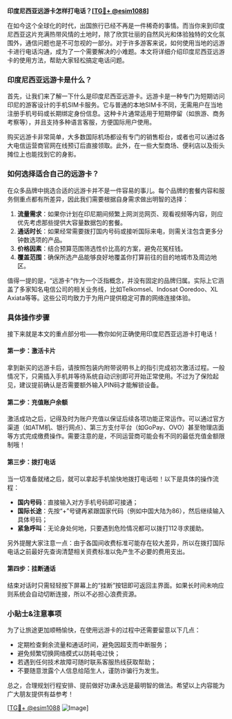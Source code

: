 **印度尼西亚远游卡怎样打电话？[[TG💪+ @esim1088](https://t.me/s/esim1088)]**

在如今这个全球化的时代，出国旅行已经不再是一件稀奇的事情。而当你来到印度尼西亚这片充满热带风情的土地时，除了欣赏壮丽的自然风光和体验独特的文化氛围外，通信问题也是不可忽视的一部分。对于许多游客来说，如何使用当地的远游卡进行电话沟通，成为了一个需要解决的小难题。本文将详细介绍印度尼西亚远游卡的使用方法，帮助大家轻松搞定电话问题。

### 印度尼西亚远游卡是什么？

首先，让我们来了解一下什么是印度尼西亚远游卡。远游卡是一种专门为短期访问印尼的游客设计的手机SIM卡服务。它与普通的本地SIM卡不同，无需用户在当地注册手机号码或长期绑定身份信息。这种卡片通常适用于短期停留（如旅游、商务考察等），并且支持多种语言客服，方便国际用户使用。

购买远游卡非常简单，大多数国际机场都设有专门的销售柜台，或者也可以通过各大电信运营商官网在线预订后直接领取。此外，在一些大型商场、便利店以及街头摊位上也能找到它的身影。

### 如何选择适合自己的远游卡？

在众多品牌中挑选合适的远游卡并不是一件容易的事儿。每个品牌的套餐内容和服务侧重点都有所差异，因此我们需要根据自身需求做出明智的选择：

1. **流量需求**：如果你计划在印尼期间频繁上网浏览网页、观看视频等内容，则应优先考虑那些提供大容量数据包的套餐。
2. **通话时长**：如果经常需要拨打国内号码或接听国际来电，则需关注包含更多分钟数选项的产品。
3. **价格因素**：结合预算范围筛选性价比高的方案，避免花冤枉钱。
4. **覆盖范围**：确保所选产品能够良好地覆盖你打算前往的目的地城市及周边地区。

值得一提的是，“远游卡”作为一个泛指概念，并没有固定的品牌归属。实际上它涵盖了多家知名电信公司的相关业务线，比如Telkomsel、Indosat Ooredoo、XL Axiata等等。这些公司均致力于为用户提供稳定可靠的网络连接体验。

### 具体操作步骤

接下来就是本文的重点部分啦——教你如何正确使用印度尼西亚远游卡打电话！

#### 第一步：激活卡片
拿到新买的远游卡后，请按照包装内附带说明书上的指引完成初次激活过程。一般情况下，只需插入手机并等待系统自动识别即可开始正常使用。不过为了保险起见，建议提前确认是否需要额外输入PIN码才能解锁设备。

#### 第二步：充值账户余额
激活成功之后，记得及时为账户充值以保证后续各项功能正常运作。可以通过官方渠道（如ATM机、银行网点）、第三方支付平台（如GoPay、OVO）甚至物理店面等方式完成缴费操作。需要注意的是，不同运营商可能会有不同的最低充值金额限制哦！

#### 第三步：拨打电话
当一切准备就绪之后，就可以拿起手机愉快地拨打电话啦！以下是具体的操作流程：
- **国内号码**：直接输入对方手机号码即可接通；
- **国际长途**：先按“+”号键再紧跟国家代码（例如中国大陆为86），然后继续输入具体号码；
- **紧急呼叫**：无论身处何地，只要遇到危险情况都可以拨打112寻求援助。

另外提醒大家注意一点：由于各国间收费标准可能存在较大差异，所以在拨打国际电话之前最好先查询清楚相关资费标准以免产生不必要的费用支出。

#### 第四步：挂断通话
结束对话时只需轻轻按下屏幕上的“挂断”按钮即可返回主界面。如果长时间未响应则系统会自动切断连接，所以不必担心浪费资源。

### 小贴士&注意事项

为了让旅途更加顺畅愉快，在使用远游卡的过程中还需要留意以下几点：
- 定期检查剩余流量和通话时间，避免因超支而中断服务；
- 避免频繁切换网络模式以防耗电过快；
- 若遇到任何技术故障可随时联系客服热线获取帮助；
- 不要随意泄露个人信息给陌生人，谨防诈骗行为发生。

总之，合理规划行程安排、提前做好功课永远是最明智的做法。希望以上内容能为广大朋友提供有益参考！

[[TG💪+ @esim1088](https://t.me/s/esim1088) ![Image](https://i.postimg.cc/4NQfJmqS/Snipaste-2025-05-13-00-14-12.png)]